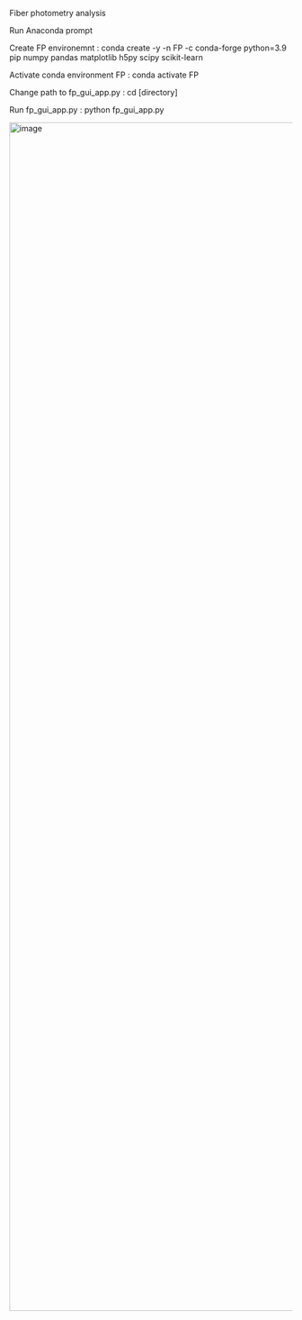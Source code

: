 Fiber photometry analysis

Run Anaconda prompt

Create FP environemnt 
: conda create -y -n FP -c conda-forge python=3.9 pip numpy pandas matplotlib h5py scipy scikit-learn

Activate conda environment FP
: conda activate FP

Change path to fp_gui_app.py 
: cd [directory]

Run fp_gui_app.py 
: python fp_gui_app.py

<img width="3835" height="2112" alt="image" src="https://github.com/user-attachments/assets/b55c4d99-25c8-42f0-a2bc-84b92e3451ce" />
